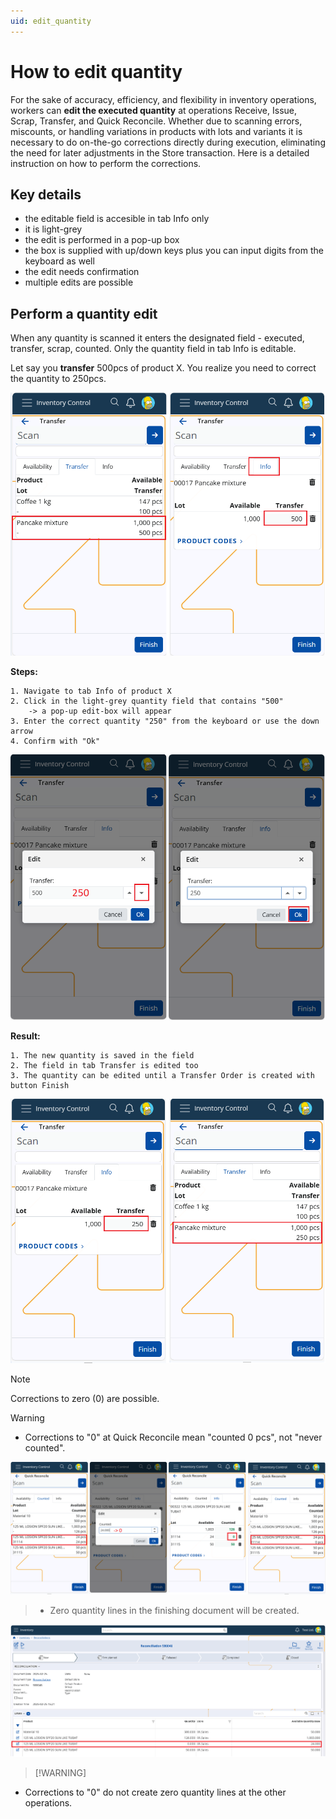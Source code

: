```yaml
---
uid: edit_quantity
---
```


# **How to edit quantity**

For the sake of accuracy, efficiency, and flexibility in inventory operations, workers can **edit the executed quantity** at operations Receive, Issue, Scrap, Transfer, and Quick Reconcile.
Whether due to scanning errors, miscounts, or handling variations in products with lots and variants it is necessary to do on-the-go corrections directly during execution, eliminating the need for later adjustments in the Store transaction. Here is a detailed instruction on how to perform the corrections.


## Key details

* the editable field is accesible in tab Info only
* it is light-grey
* the edit is performed in a pop-up box
* the box is supplied with up/down keys plus you can input digits from the keyboard as well
* the edit needs confirmation
* multiple edits are possible
  
## Perform a quantity edit 

When any quantity is scanned it enters the designated field - executed, transfer, scrap, counted. Only the quantity field in tab Info is editable.

Let say you **transfer** 500pcs of product X. You realize you need to correct the quantity to 250pcs.

![Transfer1](pictures/editQ1.png)
  
**Steps:**

    1. Navigate to tab Info of product X
    2. Click in the light-grey quantity field that contains "500"
        -> a pop-up edit-box will appear
    3. Enter the correct quantity "250" from the keyboard or use the down arrow
    4. Confirm with "Ok"

![Transfer2](pictures/editQ2.png)

**Result:**

    1. The new quantity is saved in the field
    2. The field in tab Transfer is edited too
    3. The quantity can be edited until a Transfer Order is created with button Finish

![Transfer3](pictures/editQ3.png)
  
>[!NOTE]
> Corrections to zero (0) are possible.<br>

>[!WARNING]
>* Corrections to "0" at Quick Reconcile mean "counted 0 pcs", not "never counted".<br>
>
![QuickReconcile1](pictures/editQ4.png)

>* Zero quantity lines in the finishing document will be created.
> 
![QuickReconcile2](pictures/editQ5.png)
>
>[!WARNING] 
* Corrections to "0" do not create zero quantity lines at the other operations.
